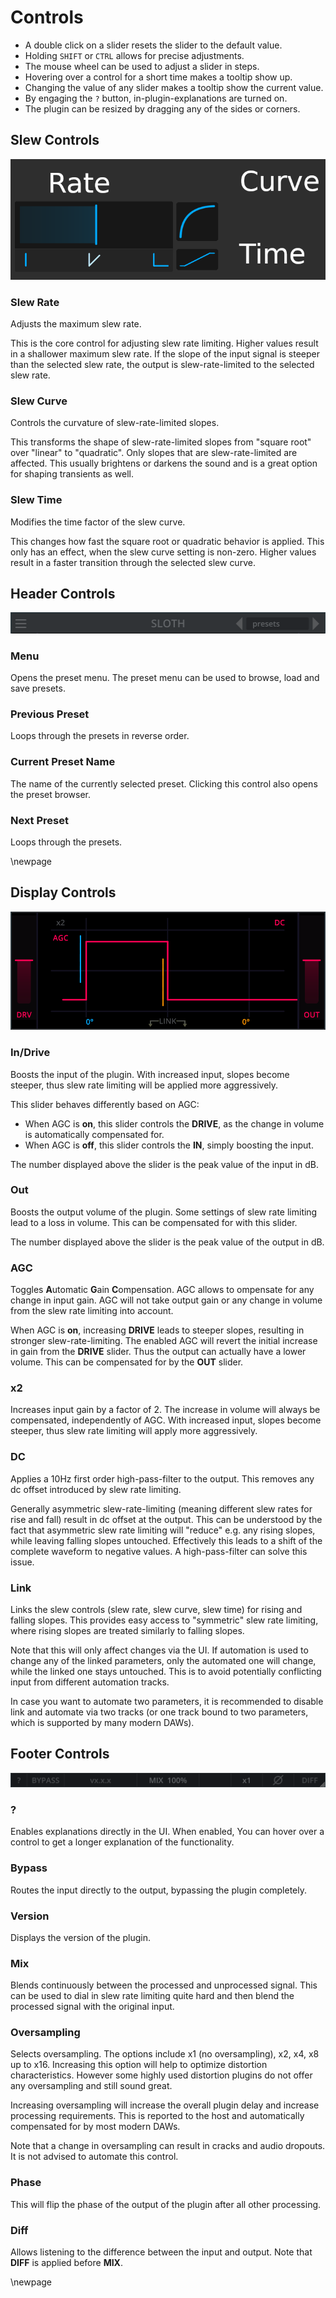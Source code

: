 # Controls

- A double click on a slider resets the slider to the default value.
- Holding `SHIFT` or `CTRL` allows for precise adjustments.
- The mouse wheel can be used to adjust a slider in steps.
- Hovering over a control for a short time makes a tooltip show up.
- Changing the value of any slider makes a tooltip show the current value.
- By engaging the `?` button, in-plugin-explanations are turned on.
- The plugin can be resized by dragging any of the sides or corners.

## Slew Controls

![Slew Controls](assets/controls_slew.png)

### Slew Rate

Adjusts the maximum slew rate.

This is the core control for adjusting slew rate limiting.
Higher values result in a shallower maximum slew rate.
If the slope of the input signal is steeper than the selected slew rate, the output is slew-rate-limited to the selected
slew rate.

### Slew Curve

Controls the curvature of slew-rate-limited slopes.

This transforms the shape of slew-rate-limited slopes from "square root" over "linear" to "quadratic".
Only slopes that are slew-rate-limited are affected.
This usually brightens or darkens the sound and is a great option for shaping transients as well.

### Slew Time

Modifies the time factor of the slew curve.

This changes how fast the square root or quadratic behavior is applied.
This only has an effect, when the slew curve setting is non-zero.
Higher values result in a faster transition through the selected slew curve.

## Header Controls

![Header controls](assets/controls_header.png)

### Menu

Opens the preset menu.
The preset menu can be used to browse, load and save presets.

### Previous Preset

Loops through the presets in reverse order.

### Current Preset Name

The name of the currently selected preset.
Clicking this control also opens the preset browser.

### Next Preset

Loops through the presets.

\newpage

## Display Controls

![Display Controls](assets/controls_display.png)

### In/Drive

Boosts the input of the plugin.
With increased input, slopes become steeper, thus slew rate limiting will be applied more aggressively.

This slider behaves differently based on AGC:

- When AGC is **on**, this slider controls the **DRIVE**, as the change in volume is automatically compensated
  for.
- When AGC is **off**, this slider controls the **IN**, simply boosting the input.

The number displayed above the slider is the peak value of the input in dB.

### Out

Boosts the output volume of the plugin. Some settings of slew rate limiting lead to a loss in volume. This can be
compensated for with this slider.

The number displayed above the slider is the peak value of the output in dB.

### AGC

Toggles **A**utomatic **G**ain **C**ompensation.
AGC allows to ompensate for any change in input gain.
AGC will not take output gain or any change in volume from the slew rate limiting into account.

When AGC is **on**, increasing **DRIVE** leads to steeper slopes, resulting in stronger slew-rate-limiting.
The enabled AGC will revert the initial increase in gain from the **DRIVE** slider.
Thus the output can actually have a lower volume.
This can be compensated for by the **OUT** slider.

### x2

Increases input gain by a factor of 2.
The increase in volume will always be compensated, independently of AGC.
With increased input, slopes become steeper, thus slew rate limiting will apply more aggressively.

### DC

Applies a 10Hz first order high-pass-filter to the output.
This removes any dc offset introduced by slew rate limiting.

Generally asymmetric slew-rate-limiting (meaning different slew rates for rise and fall) result in dc
offset at the output.
This can be understood by the fact that asymmetric slew rate limiting will "reduce" e.g. any
rising slopes, while leaving falling slopes untouched.
Effectively this leads to a shift of the complete waveform to negative values.
A high-pass-filter can solve this issue.

### Link

Links the slew controls (slew rate, slew curve, slew time) for rising and falling slopes.
This provides easy access to "symmetric" slew rate limiting, where rising slopes are treated similarly to falling
slopes.

Note that this will only affect changes via the UI.
If automation is used to change any of the linked parameters, only the automated one will change, while the linked one
stays untouched.
This is to avoid potentially conflicting input from different automation tracks.

In case you want to automate two parameters, it is recommended to disable link and automate via two tracks (or one
track bound to two parameters, which is supported by many modern DAWs).

## Footer Controls

![Footer controls](assets/controls_footer.png)

### ?

Enables explanations directly in the UI. When enabled, You can hover over a control to get a longer
explanation of the functionality.

### Bypass

Routes the input directly to the output, bypassing the plugin completely.

### Version

Displays the version of the plugin.

### Mix

Blends continuously between the processed and unprocessed signal.
This can be used to dial in slew rate limiting quite hard and then blend the processed signal with the original input.

### Oversampling

Selects oversampling. The options include x1 (no oversampling), x2, x4, x8 up to x16.
Increasing this option will help to optimize distortion characteristics. However some highly used distortion plugins do
not offer any oversampling and still sound great.

Increasing oversampling will increase the overall plugin delay and increase processing requirements. This is reported to
the host and automatically compensated for
by most modern DAWs.

Note that a change in oversampling can result in cracks and audio dropouts. It is not advised to automate this control.

### Phase

This will flip the phase of the output of the plugin after all other processing.

### Diff

Allows listening to the difference between the input and output.
Note that **DIFF** is applied before **MIX**.

\newpage
